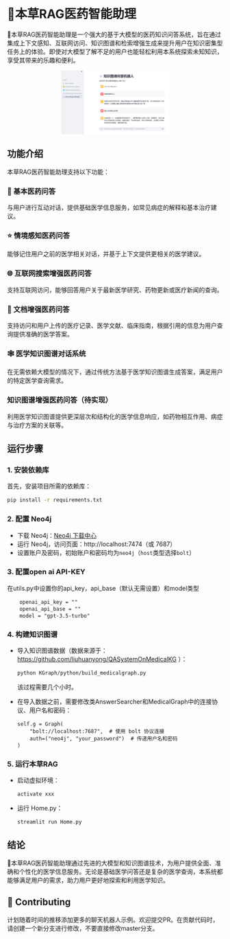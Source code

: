 # 🌿本草RAG医药智能助理

🌿本草RAG医药智能助理是一个强大的基于大模型的医药知识问答系统，旨在通过集成上下文感知、互联网访问、知识图谱和检索增强生成来提升用户在知识密集型任务上的体验。即使对大模型了解不足的用户也能轻松利用本系统探索未知知识，享受其带来的乐趣和便利。

<p align="center">
  <img align="middle" src="figure/show.png" style="max-width: 50%; height: auto;" alt="ActiveRAG"/>
</p>

## 功能介绍

本草RAG医药智能助理支持以下功能：

### 💬 基本医药问答
与用户进行互动对话，提供基础医学信息服务，如常见病症的解释和基本治疗建议。

### ⭐ 情境感知医药问答
能够记住用户之前的医学相关对话，并基于上下文提供更相关的医学建议。

### 🌐 互联网搜索增强医药问答
支持互联网访问，能够回答用户关于最新医学研究、药物更新或医疗新闻的查询。

### 📄 文档增强医药问答
支持访问和用户上传的医疗记录、医学文献、临床指南，根据引用的信息为用户查询提供准确的医学答案。

### 🕸️ 医学知识图谱对话系统
在无需依赖大模型的情况下，通过传统方法基于医学知识图谱生成答案，满足用户的特定医学查询需求。

### 知识图谱增强医药问答（待实现）
利用医学知识图谱提供更深层次和结构化的医学信息响应，如药物相互作用、病症与治疗方案的关联等。

## 运行步骤

### 1. 安装依赖库
首先，安装项目所需的依赖库：
```sh
pip install -r requirements.txt
```

### 2. 配置 Neo4j
- 下载 Neo4j：[Neo4j 下载中心](https://neo4j.com/download-center/)
- 运行 Neo4j，访问页面：http://localhost:7474（或 7687）
- 设置账户及密码，初始账户和密码均为`neo4j`（`host`类型选择`bolt`）

### 3. 配置open ai API-KEY
在utils.py中设置你的api_key，api_base（默认无需设置）和model类型
```
    openai_api_key = ""
    openai_api_base = ""
    model = "gpt-3.5-turbo"
```

### 4. 构建知识图谱
- 导入知识图谱数据（数据来源于：https://github.com/liuhuanyong/QASystemOnMedicalKG ）：
    ```sh
    python KGraph/python/build_medicalgraph.py
    ```
    该过程需要几个小时。

- 在导入数据之前，需要修改类AnswerSearcher和MedicalGraph中的连接协议、用户名和密码：
  ```
  self.g = Graph(
      "bolt://localhost:7687",  # 使用 bolt 协议连接
      auth=("neo4j", "your_password")  # 传递用户名和密码
  )
  ```

### 5. 运行本草RAG
- 启动虚拟环境：
    ```sh
    activate xxx
    ```

- 运行 Home.py：
    ```sh
    streamlit run Home.py
    ```

## 结论

🌿本草RAG医药智能助理通过先进的大模型和知识图谱技术，为用户提供全面、准确和个性化的医学信息服务。无论是基础医学问答还是复杂的医学查询，本系统都能够满足用户的需求，助力用户更好地探索和利用医学知识。


## 💁 Contributing

计划随着时间的推移添加更多的聊天机器人示例。欢迎提交PR。在贡献代码时，请创建一个新分支进行修改，不要直接修改master分支。
